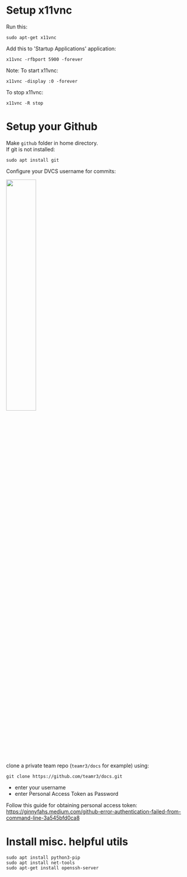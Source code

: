 # Setup x11vnc

Run this:   
```
sudo apt-get x11vnc
```

Add this to 'Startup Applications' application:
```
x11vnc -rfbport 5900 -forever
```

Note:
To start x11vnc:
```
x11vnc -display :0 -forever
```

To stop x11vnc:
```
x11vnc -R stop
```

# Setup your Github

Make `github` folder in home directory.</br>
If git is not installed:
```
sudo apt install git
```

Configure your DVCS username for commits:
<p>
<img src="https://user-images.githubusercontent.com/72982560/192076918-67b17e11-c380-4164-ad89-aa42b7b948a6.png"  width=40% height=40%>
</p>

clone a private team repo (`teamr3/docs` for example) using:
```
git clone https://github.com/teamr3/docs.git
```
- enter your username
- enter Personal Access Token as Password

Follow  this guide for obtaining personal access token:
https://ginnyfahs.medium.com/github-error-authentication-failed-from-command-line-3a545bfd0ca8


# Install misc. helpful utils

```
sudo apt install python3-pip
sudo apt install net-tools
sudo apt-get install openssh-server
```
